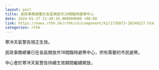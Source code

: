 ```yaml
---
layout: post
title: 民政事務總署於各區開放共18間臨時避寒中心
date: 2024-01-27 21:49:34.000000000 +08:00
link: https://news.rthk.hk/rthk/ch/component/k2/1738073-20240127.htm
categories: rthk
---
```


寒冷天氣警告現正生效。

民政事務總署已在各區開放共18間臨時避寒中心，供有需要的市民避寒。

中心會於寒冷天氣警告持續生效期間繼續開放。
